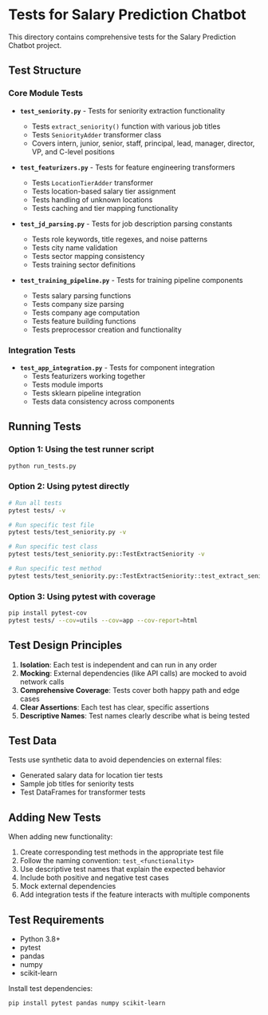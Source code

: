 # Tests for Salary Prediction Chatbot

This directory contains comprehensive tests for the Salary Prediction Chatbot project.

## Test Structure

### Core Module Tests

- **`test_seniority.py`** - Tests for seniority extraction functionality
  - Tests `extract_seniority()` function with various job titles
  - Tests `SeniorityAdder` transformer class
  - Covers intern, junior, senior, staff, principal, lead, manager, director, VP, and C-level positions

- **`test_featurizers.py`** - Tests for feature engineering transformers
  - Tests `LocationTierAdder` transformer
  - Tests location-based salary tier assignment
  - Tests handling of unknown locations
  - Tests caching and tier mapping functionality

- **`test_jd_parsing.py`** - Tests for job description parsing constants
  - Tests role keywords, title regexes, and noise patterns
  - Tests city name validation
  - Tests sector mapping consistency
  - Tests training sector definitions

- **`test_training_pipeline.py`** - Tests for training pipeline components
  - Tests salary parsing functions
  - Tests company size parsing
  - Tests company age computation
  - Tests feature building functions
  - Tests preprocessor creation and functionality

### Integration Tests

- **`test_app_integration.py`** - Tests for component integration
  - Tests featurizers working together
  - Tests module imports
  - Tests sklearn pipeline integration
  - Tests data consistency across components

## Running Tests

### Option 1: Using the test runner script
```bash
python run_tests.py
```

### Option 2: Using pytest directly
```bash
# Run all tests
pytest tests/ -v

# Run specific test file
pytest tests/test_seniority.py -v

# Run specific test class
pytest tests/test_seniority.py::TestExtractSeniority -v

# Run specific test method
pytest tests/test_seniority.py::TestExtractSeniority::test_extract_seniority -v
```

### Option 3: Using pytest with coverage
```bash
pip install pytest-cov
pytest tests/ --cov=utils --cov=app --cov-report=html
```

## Test Design Principles

1. **Isolation**: Each test is independent and can run in any order
2. **Mocking**: External dependencies (like API calls) are mocked to avoid network calls
3. **Comprehensive Coverage**: Tests cover both happy path and edge cases
4. **Clear Assertions**: Each test has clear, specific assertions
5. **Descriptive Names**: Test names clearly describe what is being tested

## Test Data

Tests use synthetic data to avoid dependencies on external files:
- Generated salary data for location tier tests
- Sample job titles for seniority tests
- Test DataFrames for transformer tests

## Adding New Tests

When adding new functionality:

1. Create corresponding test methods in the appropriate test file
2. Follow the naming convention: `test_<functionality>`
3. Use descriptive test names that explain the expected behavior
4. Include both positive and negative test cases
5. Mock external dependencies
6. Add integration tests if the feature interacts with multiple components

## Test Requirements

- Python 3.8+
- pytest
- pandas
- numpy
- scikit-learn

Install test dependencies:
```bash
pip install pytest pandas numpy scikit-learn
```

